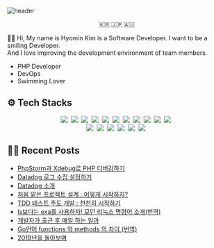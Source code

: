 ![header](https://capsule-render.vercel.app/api?type=waving&color=gradient&height=200&section=header&text=Defensive%20programming&fontSize=80)
<p align="center">🇰🇷 🇯🇵 🇦🇺 </p>
👋🏻  Hi, My name is Hyomin Kim is a Software Developer. I want to be a smiling Developer. <br>
And I love improving the development environment of team members. 

- PHP Developer
- DevOps
- Swimming Lover



## ⚙️ Tech Stacks
<p align="center">
  <img src="https://img.shields.io/badge/PHP-777BB4?&style=flat-square&logo=php&logoColor=white"/>&nbsp 
  <img src="https://img.shields.io/badge/Javascript-ffb13b?style=flat-square&logo=javascript&logoColor=white"/></a>&nbsp 
  <img src="https://img.shields.io/badge/Typescript-3178C6?style=flat-square&logo=typescript&logoColor=white"/></a>&nbsp 
  <img src="https://img.shields.io/badge/Vue.js-4FC08D?style=flat-square&logo=Vuedotjs&logoColor=white"/></a>&nbsp 
  <img src="https://img.shields.io/badge/React.js-61DAFB?style=flat-square&logo=React&logoColor=white"/></a>&nbsp 
  <img src="https://img.shields.io/badge/Next.js-000000?style=flat-square&logo=Nextdotjs&logoColor=white"/></a>&nbsp 
  <img src="https://img.shields.io/badge/Node.js-339933?style=flat-square&logo=Nodedotjs&logoColor=white"/></a>&nbsp 
  <img src="https://img.shields.io/badge/aws-333664?style=flat-square&logo=amazon-aws&logoColor=white"/></a>&nbsp 
  <img src="https://img.shields.io/badge/Mysql-E6B91E?style=flat-square&logo=MySql&logoColor=white"/></a>&nbsp 
  <img src="https://img.shields.io/badge/PostgreSQL-4169E1?style=flat-square&logo=PostgreSQL&logoColor=white"/></a>&nbsp 
  <img src="https://img.shields.io/badge/Linux-FCC624?style=flat-square&logo=Linux&logoColor=white"/></a>&nbsp 
  <br>
  <img src="https://img.shields.io/badge/Docker-2496ED?style=flat-square&logo=Docker&logoColor=white"/></a>&nbsp 
  <img src="https://img.shields.io/badge/Kubernetes-326CE5?style=flat-square&logo=Kubernetes&logoColor=white"/></a>&nbsp 
  <img src="https://img.shields.io/badge/Datadog-632CA6?style=flat-square&logo=Datadog&logoColor=white"/></a>&nbsp 
  <img src="https://img.shields.io/badge/GitHub%20Actions-2088FF?style=flat-square&logo=GitHub%20Actions&logoColor=white"/></a>&nbsp 
  <img src="https://img.shields.io/badge/CircleCI-343434?style=flat-square&logo=CircleCI&logoColor=white"/></a>&nbsp 
  <img src="https://img.shields.io/badge/Subversion-809CC9?style=flat-square&logo=Subversion&logoColor=white"/></a>&nbsp 
</p>
<p>
  <h3>
    
</h3>
  
</p>
    


## ✍🏻 Recent Posts
- [PhpStorm과 Xdebug로 PHP 디버깅하기](https://hahman.tistory.com/entry/PhpStorm%EA%B3%BC-Xdebug%EB%A1%9C-PHP-%EB%94%94%EB%B2%84%EA%B9%85%ED%95%98%EA%B8%B0)
- [Datadog 로그 수집 설정하기](https://velog.io/@kameals/Datadog-log)
- [Datadog 소개](https://velog.io/@kameals/system-monitoring-datadog-intro)
- [처음 맡은 프로젝트 설계 : 어떻게 시작하지?](https://velog.io/@kameals/how-to-start-project)
- [TDD 테스트 주도 개발 : 천천히 시작하기](https://velog.io/@kameals/TDD-slow-start)
- [ls보다는 exa를 사용하자! 모던 리눅스 명령어 소개(번역)](https://velog.io/@kameals/modern-linux-command)
- [개발자가 출근 후 매일 하는 일과](https://velog.io/@kameals/developers-morning)
- [Go언어 functions 와 methods 의 차이 (번역)](https://velog.io/@kameals/Golang-functions-vs-methods)
- [2019년을 돌아보며](https://velog.io/@kameals/%EC%A3%BC%EB%8B%88%EC%96%B4-%EA%B0%9C%EB%B0%9C%EC%9E%90%EC%9D%98-2019%EB%85%84%EC%9D%84-%EB%8F%8C%EC%95%84%EB%B3%B4%EB%A9%B0)

